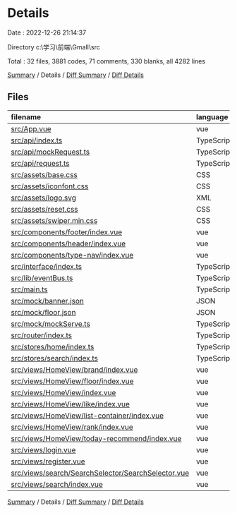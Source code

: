 # Details

Date : 2022-12-26 21:14:37

Directory c:\\学习\\前端\\Gmall\\src

Total : 32 files,  3881 codes, 71 comments, 330 blanks, all 4282 lines

[Summary](results.md) / Details / [Diff Summary](diff.md) / [Diff Details](diff-details.md)

## Files
| filename | language | code | comment | blank | total |
| :--- | :--- | ---: | ---: | ---: | ---: |
| [src/App.vue](/src/App.vue) | vue | 17 | 0 | 4 | 21 |
| [src/api/index.ts](/src/api/index.ts) | TypeScript | 9 | 5 | 6 | 20 |
| [src/api/mockRequest.ts](/src/api/mockRequest.ts) | TypeScript | 28 | 11 | 7 | 46 |
| [src/api/request.ts](/src/api/request.ts) | TypeScript | 28 | 11 | 7 | 46 |
| [src/assets/base.css](/src/assets/base.css) | CSS | 59 | 2 | 14 | 75 |
| [src/assets/iconfont.css](/src/assets/iconfont.css) | CSS | 1,062 | 0 | 0 | 1,062 |
| [src/assets/logo.svg](/src/assets/logo.svg) | XML | 1 | 0 | 0 | 1 |
| [src/assets/reset.css](/src/assets/reset.css) | CSS | 54 | 10 | 13 | 77 |
| [src/assets/swiper.min.css](/src/assets/swiper.min.css) | CSS | 1 | 11 | 1 | 13 |
| [src/components/footer/index.vue](/src/components/footer/index.vue) | vue | 158 | 1 | 14 | 173 |
| [src/components/header/index.vue](/src/components/header/index.vue) | vue | 164 | 3 | 21 | 188 |
| [src/components/type-nav/index.vue](/src/components/type-nav/index.vue) | vue | 287 | 1 | 24 | 312 |
| [src/interface/index.ts](/src/interface/index.ts) | TypeScript | 65 | 0 | 7 | 72 |
| [src/lib/eventBus.ts](/src/lib/eventBus.ts) | TypeScript | 2 | 0 | 1 | 3 |
| [src/main.ts](/src/main.ts) | TypeScript | 13 | 2 | 4 | 19 |
| [src/mock/banner.json](/src/mock/banner.json) | JSON | 18 | 0 | 1 | 19 |
| [src/mock/floor.json](/src/mock/floor.json) | JSON | 130 | 0 | 1 | 131 |
| [src/mock/mockServe.ts](/src/mock/mockServe.ts) | TypeScript | 11 | 0 | 2 | 13 |
| [src/router/index.ts](/src/router/index.ts) | TypeScript | 43 | 0 | 3 | 46 |
| [src/stores/home/index.ts](/src/stores/home/index.ts) | TypeScript | 37 | 2 | 2 | 41 |
| [src/stores/search/index.ts](/src/stores/search/index.ts) | TypeScript | 17 | 1 | 2 | 20 |
| [src/views/HomeView/brand/index.vue](/src/views/HomeView/brand/index.vue) | vue | 68 | 1 | 8 | 77 |
| [src/views/HomeView/floor/index.vue](/src/views/HomeView/floor/index.vue) | vue | 204 | 1 | 26 | 231 |
| [src/views/HomeView/index.vue](/src/views/HomeView/index.vue) | vue | 24 | 0 | 3 | 27 |
| [src/views/HomeView/like/index.vue](/src/views/HomeView/like/index.vue) | vue | 154 | 1 | 14 | 169 |
| [src/views/HomeView/list-container/index.vue](/src/views/HomeView/list-container/index.vue) | vue | 267 | 2 | 31 | 300 |
| [src/views/HomeView/rank/index.vue](/src/views/HomeView/rank/index.vue) | vue | 200 | 1 | 20 | 221 |
| [src/views/HomeView/today-recommend/index.vue](/src/views/HomeView/today-recommend/index.vue) | vue | 68 | 1 | 10 | 79 |
| [src/views/login.vue](/src/views/login.vue) | vue | 7 | 0 | 3 | 10 |
| [src/views/register.vue](/src/views/register.vue) | vue | 7 | 0 | 3 | 10 |
| [src/views/search/SearchSelector/SearchSelector.vue](/src/views/search/SearchSelector/SearchSelector.vue) | vue | 148 | 0 | 18 | 166 |
| [src/views/search/index.vue](/src/views/search/index.vue) | vue | 530 | 4 | 60 | 594 |

[Summary](results.md) / Details / [Diff Summary](diff.md) / [Diff Details](diff-details.md)
